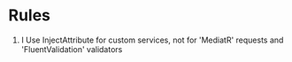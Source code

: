 ﻿# Rules

1) I Use InjectAttribute for custom services, not for 'MediatR' requests and 'FluentValidation' validators